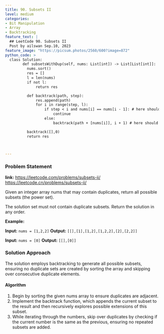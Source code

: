 ```yaml
---
title: 90. Subsets II
level: medium
categories:
- Bit Manipulation
- Array
- Backtracking
feature_text: |
  ## LeetCode 90. Subsets II
  Post by ailswan Sep.10, 2023
feature_image: "https://picsum.photos/2560/600?image=872"
python_code: >
  class Solution:
        def subsetsWithDup(self, nums: List[int]) -> List[List[int]]:
          nums.sort()
          res = []
          l = len(nums)
          if not l:
              return res

          def backtrack(path, step):
              res.append(path)
              for i in range(step, l):
                  if step < i and nums[i] == nums[i - 1]: # here should be step < i and nums[i] == nums[i - 1]
                      continue
                  else:
                      backtrack(path + [nums[i]], i + 1) # here should be nums[i] and i + 1

          backtrack([],0)
          return res


   
---
```


### Problem Statement
**link:**
https://leetcode.com/problems/subsets-ii/
https://leetcode.cn/problems/subsets-ii/


Given an integer array nums that may contain duplicates, return all possible 
subsets
 (the power set).

The solution set must not contain duplicate subsets. Return the solution in any order.

**Example:**

**Input:** `nums = [1,2,2]`
**Output:** `[[],[1],[1,2],[1,2,2],[2],[2,2]]`

**Input:** `nums = [0]`
**Output:** `[[],[0]]`


### Solution Approach
The solution employs backtracking to generate all possible subsets, ensuring no duplicate sets are created by sorting the array and skipping over consecutive duplicate elements.
 
#### Algorithm
1. Begin by sorting the given nums array to ensure duplicates are adjacent.
2. Implement the backtrack function, which appends the current subset to the result and then recursively explores possible extensions of this subset.
3. While iterating through the numbers, skip over duplicates by checking if the current number is the same as the previous, ensuring no repeated subsets are added.
